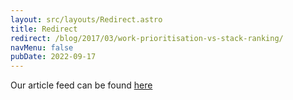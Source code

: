 ```yaml
---
layout: src/layouts/Redirect.astro
title: Redirect
redirect: /blog/2017/03/work-prioritisation-vs-stack-ranking/
navMenu: false
pubDate: 2022-09-17
---
```

<div>
Our article feed can be found <a href="/blog/2017/03/work-prioritisation-vs-stack-ranking/">here</a>
</div>
